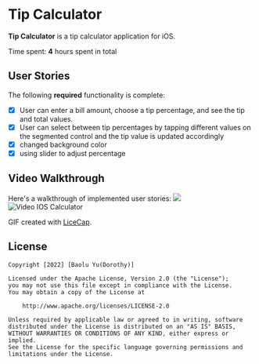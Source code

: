 #  Tip Calculator

**Tip Calculator** is a tip calculator application for iOS.

Time spent: **4** hours spent in total

## User Stories

The following **required** functionality is complete:

* [x] User can enter a bill amount, choose a tip percentage, and see the tip and total values.
* [x] User can select between tip percentages by tapping different values on the segmented control and the tip value is updated accordingly
* [x] changed background color
* [x] using slider to adjust percentage

## Video Walkthrough

Here's a walkthrough of implemented user stories:
![](http://g.recordit.co/ZfMC0nu8Gc.gif)
<img src='http://g.recordit.co/ZfMC0nu8Gc.gif' title='Video IOS Calculator' width='' alt='Video IOS Calculator' />

GIF created with [LiceCap](http://www.cockos.com/licecap/).


## License

    Copyright [2022] [Baolu Yu(Dorothy)]

    Licensed under the Apache License, Version 2.0 (the "License");
    you may not use this file except in compliance with the License.
    You may obtain a copy of the License at

        http://www.apache.org/licenses/LICENSE-2.0

    Unless required by applicable law or agreed to in writing, software
    distributed under the License is distributed on an "AS IS" BASIS,
    WITHOUT WARRANTIES OR CONDITIONS OF ANY KIND, either express or implied.
    See the License for the specific language governing permissions and
    limitations under the License.

